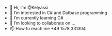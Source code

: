 - 👋 Hi, I’m @Kelyassi
- 👀 I’m interested in C# and Datbase programming
- 🌱 I’m currently learning C#
- 💞️ I’m looking to collaborate on ...
- 📫 How to reach me +49 1578 331304

<!---
Kelyassi/Kelyassi is a ✨ special ✨ repository because its `README.md` (this file) appears on your GitHub profile.
You can click the Preview link to take a look at your changes.
--->
